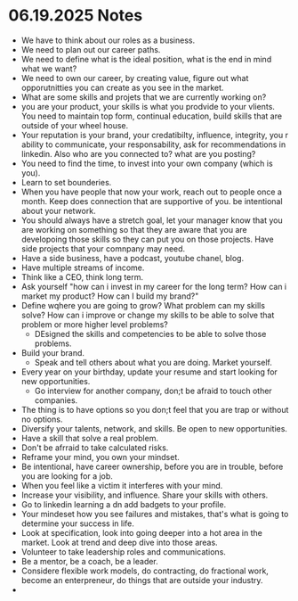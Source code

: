 # 06.19.2025 Notes

- We have to think about our roles as a business.
- We need to plan out our career paths.
- We need to define what is the ideal position, what is the end in mind what we want?
- We need to own our career, by creating value, figure out what opporutnitties you can create as you see in the market.
- What are some skills and projets that we are currently working on?
- you are your product, your skills is what you prodvide to your vlients. You need to maintain top form, continual education, build skills that 
are outside of your wheel house.
- Your reputation is your brand, your credatibilty, influence, integrity, you r ability to communicate, your responsability,
ask for recommendations in linkedin. Also who are you connected to? what are you posting? 
- You need to find the time, to invest into your own company (which is you).
- Learn to set bounderies.
- When you have people that now your work, reach out to people once a month. Keep does connection that are supportive of you.
be intentional about your network.
- You should always have a stretch goal, let your manager know that you are working on something so that they are aware that you are
developoing those skills so they can put you on those projects. Have side projects that your comnpany may need.
- Have a side business, have a podcast, youtube chanel, blog.
- Have multiple streams of income.
- Think like a CEO, think long term.
- Ask yourself "how can i invest in my career for the long term? How can i market my product? How can I build my brand?"
- Define wqhere you are going to grow? What problem can my skills solve? How can i improve or change my skills to be able to solve that problem or more higher level problems?
    - DEsigned the skills and competencies to be able to solve those problems.
- Build your brand.
    - Speak and tell others about what you are doing. Market yourself.
- Every year on your birthday, update your resume and start looking for new opportunities.
    - Go interview for another company, don;t be afraid to touch other companies.
- The thing is to have options so you don;t feel that you are trap or without no options.
- Diversify your talents, network, and skills. Be open to new opportunities.
- Have a skill that solve a real problem.
- Don't be afrraid to take calculated risks.
- Reframe your mind, you own your mindset.
- Be intentional, have career ownership, before you are in trouble, before you are looking for a job.
- When you feel like a victim it interferes with your mind.
- Increase your visibility, and influence. Share your skills with others.
- Go to linkedin learning a dn add badgets to your profile.
- Your mindeset how you see failures and mistakes, that's what is going to determine your success in life.
- Look at specification, look into going deeper into a hot area in the market. Look at trend and deep dive into those areas.
- Volunteer to take leadership roles and communications.
- Be a mentor, be a coach, be a leader.
- Considere flexible work models, do contracting, do fractional work, become an enterpreneur, do things that are outside your industry.
-  
